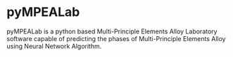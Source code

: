 # pyMPEALab

pyMPEALab is a python based Multi-Principle Elements Alloy Laboratory software capable of predicting the phases of Multi-Principle Elements Alloy using Neural Network Algorithm.
